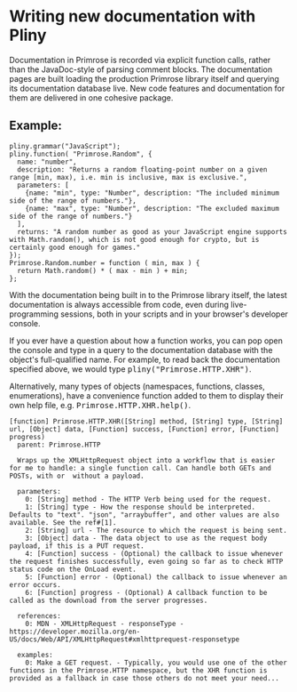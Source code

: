 # Writing new documentation with Pliny
Documentation in Primrose is recorded via explicit function calls, rather than
the JavaDoc-style of parsing comment blocks. The documentation pages are built
loading the production Primrose library itself and querying its documentation
database live. New code features and documentation for them are delivered in one
cohesive package.

## Example:
    pliny.grammar("JavaScript");
    pliny.function( "Primrose.Random", {
      name: "number",
      description: "Returns a random floating-point number on a given range [min, max), i.e. min is inclusive, max is exclusive.",
      parameters: [
        {name: "min", type: "Number", description: "The included minimum side of the range of numbers."},
        {name: "max", type: "Number", description: "The excluded maximum side of the range of numbers."}
      ],
      returns: "A random number as good as your JavaScript engine supports with Math.random(), which is not good enough for crypto, but is certainly good enough for games."
    });
    Primrose.Random.number = function ( min, max ) {
      return Math.random() * ( max - min ) + min;
    };


With the documentation being built in to the Primrose library itself, the latest
documentation is always accessible from code, even during live-programming sessions,
both in your scripts and in your browser's developer console.

If you ever have a question about how a function works, you can pop open
the console and type in a query to the documentation database with the
object's full-qualified name. For example, to read back the documentation
specified above, we would type <kbd>pliny("Primrose.HTTP.XHR")</kbd>.

Alternatively, many types of objects (namespaces, functions, classes, enumerations),
have a convenience function added to them to display their own help file,
e.g. <kbd>Primrose.HTTP.XHR.help()</kbd>.

    [function] Primrose.HTTP.XHR([String] method, [String] type, [String] url, [Object] data, [Function] success, [Function] error, [Function] progress)
      parent: Primrose.HTTP

      Wraps up the XMLHttpRequest object into a workflow that is easier for me to handle: a single function call. Can handle both GETs and POSTs, with or  without a payload.

      parameters:
        0: [String] method - The HTTP Verb being used for the request.
        1: [String] type - How the response should be interpreted. Defaults to "text". "json", "arraybuffer", and other values are also available. See the ref#[1].
        2: [String] url - The resource to which the request is being sent.
        3: [Object] data - The data object to use as the request body payload, if this is a PUT request.
        4: [Function] success - (Optional) the callback to issue whenever the request finishes successfully, even going so far as to check HTTP status code on the OnLoad event.
        5: [Function] error - (Optional) the callback to issue whenever an error occurs.
        6: [Function] progress - (Optional) A callback function to be called as the download from the server progresses.

      references:
        0: MDN - XMLHttpRequest - responseType - https://developer.mozilla.org/en-US/docs/Web/API/XMLHttpRequest#xmlhttprequest-responsetype

      examples:
        0: Make a GET request. - Typically, you would use one of the other functions in the Primrose.HTTP namespace, but the XHR function is provided as a fallback in case those others do not meet your need...